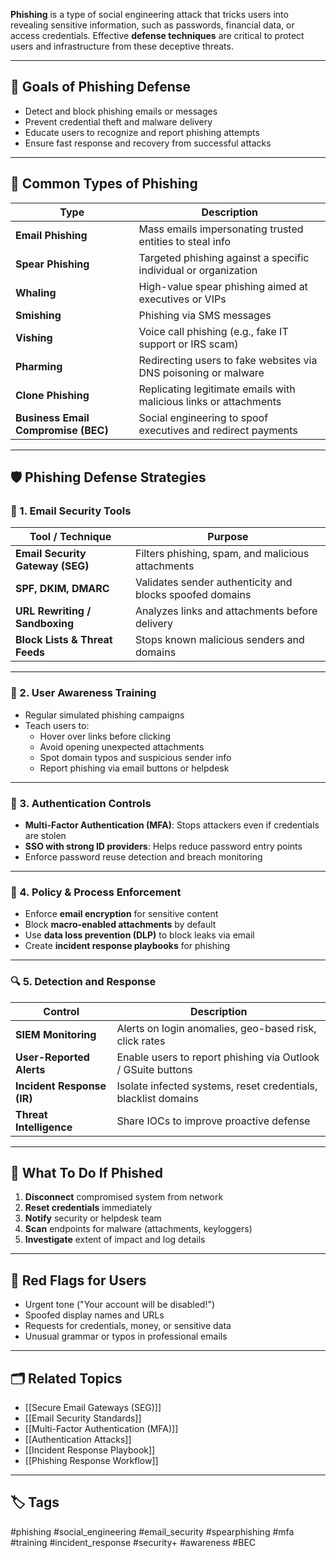 **Phishing** is a type of social engineering attack that tricks users into revealing sensitive information, such as passwords, financial data, or access credentials. Effective **defense techniques** are critical to protect users and infrastructure from these deceptive threats.

---

## 🎯 Goals of Phishing Defense

- Detect and block phishing emails or messages
- Prevent credential theft and malware delivery
- Educate users to recognize and report phishing attempts
- Ensure fast response and recovery from successful attacks

---

## 🧨 Common Types of Phishing

| Type              | Description                                                                 |
|-------------------|-----------------------------------------------------------------------------|
| **Email Phishing** | Mass emails impersonating trusted entities to steal info                   |
| **Spear Phishing** | Targeted phishing against a specific individual or organization            |
| **Whaling**        | High-value spear phishing aimed at executives or VIPs                      |
| **Smishing**       | Phishing via SMS messages                                                  |
| **Vishing**        | Voice call phishing (e.g., fake IT support or IRS scam)                    |
| **Pharming**       | Redirecting users to fake websites via DNS poisoning or malware            |
| **Clone Phishing** | Replicating legitimate emails with malicious links or attachments          |
| **Business Email Compromise (BEC)** | Social engineering to spoof executives and redirect payments |

---

## 🛡️ Phishing Defense Strategies

### 🧰 1. **Email Security Tools**

| Tool / Technique           | Purpose                                                  |
|----------------------------|----------------------------------------------------------|
| **Email Security Gateway (SEG)** | Filters phishing, spam, and malicious attachments     |
| **SPF, DKIM, DMARC**       | Validates sender authenticity and blocks spoofed domains |
| **URL Rewriting / Sandboxing** | Analyzes links and attachments before delivery         |
| **Block Lists & Threat Feeds** | Stops known malicious senders and domains              |

---

### 🧠 2. **User Awareness Training**

- Regular simulated phishing campaigns
- Teach users to:
  - Hover over links before clicking
  - Avoid opening unexpected attachments
  - Spot domain typos and suspicious sender info
  - Report phishing via email buttons or helpdesk

---

### 🔐 3. **Authentication Controls**

- **Multi-Factor Authentication (MFA)**: Stops attackers even if credentials are stolen
- **SSO with strong ID providers**: Helps reduce password entry points
- Enforce password reuse detection and breach monitoring

---

### 🧾 4. **Policy & Process Enforcement**

- Enforce **email encryption** for sensitive content
- Block **macro-enabled attachments** by default
- Use **data loss prevention (DLP)** to block leaks via email
- Create **incident response playbooks** for phishing

---

### 🔍 5. **Detection and Response**

| Control                 | Description                                                   |
|--------------------------|---------------------------------------------------------------|
| **SIEM Monitoring**      | Alerts on login anomalies, geo-based risk, click rates       |
| **User-Reported Alerts** | Enable users to report phishing via Outlook / GSuite buttons |
| **Incident Response (IR)** | Isolate infected systems, reset credentials, blacklist domains |
| **Threat Intelligence**  | Share IOCs to improve proactive defense                      |

---

## 🚨 What To Do If Phished

1. **Disconnect** compromised system from network
2. **Reset credentials** immediately
3. **Notify** security or helpdesk team
4. **Scan** endpoints for malware (attachments, keyloggers)
5. **Investigate** extent of impact and log details

---

## 🧠 Red Flags for Users

- Urgent tone ("Your account will be disabled!")
- Spoofed display names and URLs
- Requests for credentials, money, or sensitive data
- Unusual grammar or typos in professional emails

---

## 🗂 Related Topics

- [[Secure Email Gateways (SEG)]]
- [[Email Security Standards]]
- [[Multi-Factor Authentication (MFA)]]
- [[Authentication Attacks]]
- [[Incident Response Playbook]]
- [[Phishing Response Workflow]]

---

## 🏷 Tags

#phishing #social_engineering #email_security #spearphishing #mfa #training #incident_response #security+ #awareness #BEC
